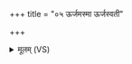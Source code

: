 +++
title = "०५ ऊर्जमस्मा ऊर्जस्वती"

+++
<details><summary>मूलम् (VS)</summary>

ऊर्ज॑मस्मा ऊर्जस्वती धत्तं॒ पयो॑ अस्मै पयस्वती धत्तम्।  
ऊर्ज॑म॒स्मै द्याव॑पृथि॒वी अ॑धातां॒ विश्वे॑ दे॒वा म॒रुत॒ ऊर्ज॒मापः॑ ॥
</details>